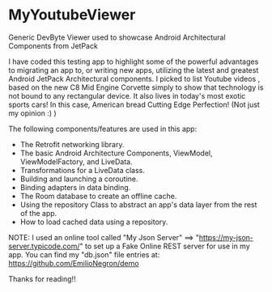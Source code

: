 # MyYoutubeViewer
Generic DevByte Viewer used to showcase Android Architectural Components from JetPack

I have coded this testing app to highlight some of the powerful advantages to migrating an app to, or writing new apps, utilizing the latest and greatest Android JetPack Architectural components. I picked to list Youtube videos , based on the new C8 Mid Engine Corvette simply to show that technology is not bound to any rectangular device. It also lives in today's most exotic sports cars! In this case, American bread Cutting Edge Perfection! (Not just my opinion :) )

The following components/features are used in this app:

* The Retrofit networking library.
* The basic Android Architecture Components, ViewModel, ViewModelFactory, and LiveData.
* Transformations for a LiveData class.
* Building and launching a coroutine.
* Binding adapters in data binding.
* The Room database to create an offline cache.
* Using the repository Class to abstract an app's data layer from the rest of the app.
* How to load cached data using a repository.

NOTE: I used an online tool called "My Json Server" ==>  "https://my-json-server.typicode.com/" to set up a Fake Online REST server for use in my app. You can find my "db.json" file entries at: https://github.com/EmilioNegron/demo

Thanks for reading!!
